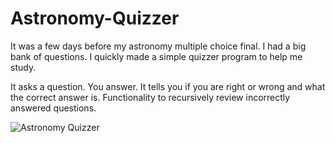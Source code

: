 # Astronomy-Quizzer
It was a few days before my astronomy multiple choice final. I had a big bank of questions. I quickly made a simple quizzer program to help me study.  

It asks a question. You answer. It tells you if you are right or wrong and what the correct answer is. Functionality to recursively review incorrectly answered questions.  

![Astronomy Quizzer](https://i.imgur.com/aNleLC5.png)
